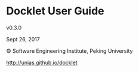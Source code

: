 Docklet User Guide
===============

v0.3.0

Sept 26, 2017

&copy; Software Engineering Institute, Peking University

http://unias.github.io/docklet